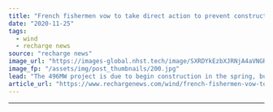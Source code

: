 ```yaml
---
title: "French fishermen vow to take direct action to prevent construction of Saint-Brieuc offshore wind farm"
date: "2020-11-25"
tags: 
  - wind
  - recharge news
source: "recharge news"
image_url: "https://images-global.nhst.tech/image/SXRDYkEzbXJRNjA4aVNGRlQ5WUpKVzZOWnpSYTFUUm1WbmVFWFFaVWMxVT0=/nhst/binary/9c6b00d714eb514b3564bdf3c0fe60ca"
image_fp: "/assets/img/post_thumbnails/200.jpg"
lead: "The 496MW project is due to begin construction in the spring, but local fishermen say they would rather than die than allow it to go ahead"
article_url: "https://www.rechargenews.com/wind/french-fishermen-vow-to-take-direct-action-to-prevent-construction-of-saint-brieuc-offshore-wind-farm/2-1-919130"
---
```


---
